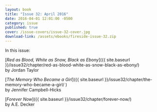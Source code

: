 ```yaml
---
layout: book
title: "Issue 32: April 2016"
date: 2016-04-01 12:01:00 -0500
category: issue
published: true
cover: /issue-covers/issue-32-cover.jpg
download-link: /assets/ebooks/fireside-issue-32.zip
---
```


In this issue:

[_Red as Blood, White as Snow, Black as Ebony_]({{ site.baseurl }}/issue32/chapter/red-as-blood-white-as-snow-black-as-ebony/)<br/>
by Jordan Taylor

[_The Memory Who Became a Girl_]({{ site.baseurl }}/issue32/chapter/the-memory-who-became-a-girl/ )<br/>
by Jennifer Campbell-Hicks

[_Forever Now_]({{ site.baseurl }}/issue32/chapter/forever-now/)<br/>
by A.E. Decker
